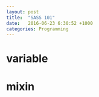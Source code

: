 ```yaml
---
layout: post
title:  "SASS 101"
date:   2016-06-23 6:30:52 +1000
categories: Programming
---
```


variable
========


mixin
=====


